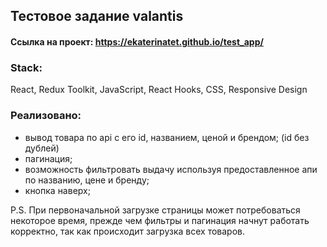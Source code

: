 ## Тестовое задание valantis

#### Ссылка на проект: https://ekaterinatet.github.io/test_app/

### Stack:
 React, Redux Toolkit, JavaScript, React Hooks, CSS, Responsive Design 
 
### Реализовано:
- вывод товара по api с его id, названием, ценой и брендом; (id без дублей)
- пагинация;
- возможность фильтровать выдачу используя предоставленное апи по названию, цене и бренду;
- кнопка наверх;

P.S. При первоначальной загрузке страницы может потребоваться некоторое время, прежде чем фильтры и пагинация начнут работать корректно, так как происходит загрузка всех товаров.
